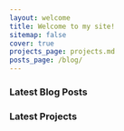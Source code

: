 ```yaml
---
layout: welcome
title: Welcome to my site!
sitemap: false
cover: true
projects_page: projects.md
posts_page: /blog/
---
```

### Latest Blog Posts
<!--posts-->

### Latest Projects
<!--projects-->




